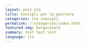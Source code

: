 ```yaml
---
layout: post_ita
title: Consigli per la giornata
categories: ita consigli
permalink: /:categories/index.html
featured-img: borgocasato
summary: test test test
language: ita
---
```



